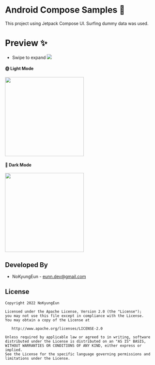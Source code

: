 # Android Compose Samples 🚀
This project using Jetpack Compose UI.
Surfing dummy data was used.

# Preview ✨
* Swipe to expand
![](https://user-images.githubusercontent.com/74607521/189238678-a284d15b-26ac-40be-8234-3ae8010ed5f9.gif)

#### 🌞 Light Mode
<img src="https://user-images.githubusercontent.com/74607521/189238704-b87051e2-1a20-44fc-bbdd-aa4ca87be308.png" width="260"/>

#### 🌙 Dark Mode
<img src="https://user-images.githubusercontent.com/74607521/189238696-aac3ccea-1c40-43d9-9cca-f976a5527bbc.png" width="260"/>

Developed By
------------------------------------
* NoKyungEun - <eunn.dev@gmail.com>

License
------------------------------------
    Copyright 2022 NoKyungEun

    Licensed under the Apache License, Version 2.0 (the "License");
    you may not use this file except in compliance with the License.
    You may obtain a copy of the License at

       http://www.apache.org/licenses/LICENSE-2.0

    Unless required by applicable law or agreed to in writing, software
    distributed under the License is distributed on an "AS IS" BASIS,
    WITHOUT WARRANTIES OR CONDITIONS OF ANY KIND, either express or implied.
    See the License for the specific language governing permissions and
    limitations under the License.
